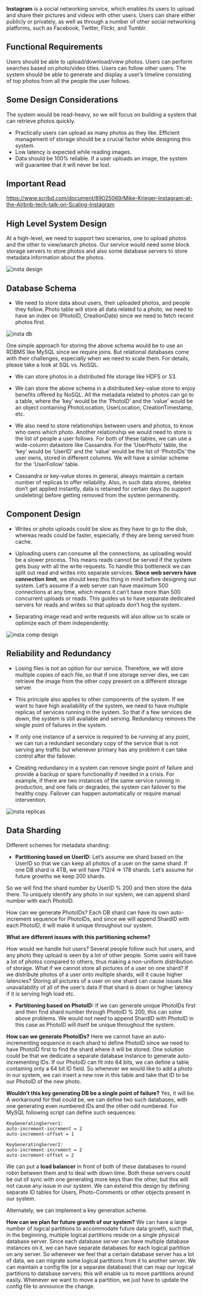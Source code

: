 **Instagram** is a social networking service, which enables its users to upload and share their pictures and videos with other users. Users can share either publicly or privately, as well as through a number of other social networking platforms, such as Facebook, Twitter, Flickr, and Tumblr.

## Functional Requirements

Users should be able to upload/download/view photos.
Users can perform searches based on photo/video titles.
Users can follow other users.
The system should be able to generate and display a user’s timeline consisting of top photos from all the people the user follows.

## Some Design Considerations
The system would be read-heavy, so we will focus on building a system that can retrieve photos quickly.

* Practically users can upload as many photos as they like. Efficient management of storage should be a crucial factor while designing this system.
* Low latency is expected while reading images.
* Data should be 100% reliable. If a user uploads an image, the system will guarantee that it will never be lost.

## Important Read
https://www.scribd.com/document/89025069/Mike-Krieger-Instagram-at-the-Airbnb-tech-talk-on-Scaling-Instagram

## High Level System Design
At a high-level, we need to support two scenarios, one to upload photos and the other to view/search photos. Our service would need some block storage servers to store photos and also some database servers to store metadata information about the photos.

![insta design](https://user-images.githubusercontent.com/6800366/37567179-38a5655a-2ae9-11e8-9fd6-5b6aa7547d93.png)

## Database Schema
* We need to store data about users, their uploaded photos, and people they follow. Photo table will store all data related to a photo, we need to have an index on (PhotoID, CreationDate) since we need to fetch recent photos first.

![insta db](https://user-images.githubusercontent.com/6800366/37567382-2ea79232-2aec-11e8-988c-48b7b35fa31e.png)

One simple approach for storing the above schema would be to use an RDBMS like MySQL since we require joins. But relational databases come with their challenges, especially when we need to scale them. For details, please take a look at SQL vs. NoSQL.

* We can store photos in a distributed file storage like HDFS or S3.

* We can store the above schema in a distributed key-value store to enjoy benefits offered by NoSQL. All the metadata related to photos can go to a table, where the ‘key’ would be the ‘PhotoID’ and the ‘value’ would be an object containing PhotoLocation, UserLocation, CreationTimestamp, etc.

* We also need to store relationships between users and photos, to know who owns which photo. Another relationship we would need to store is the list of people a user follows. For both of these tables, we can use a wide-column datastore like Cassandra. For the ‘UserPhoto’ table, the ‘key’ would be ‘UserID’ and the ‘value’ would be the list of ‘PhotoIDs’ the user owns, stored in different columns. We will have a similar scheme for the ‘UserFollow’ table.

* Cassandra or key-value stores in general, always maintain a certain number of replicas to offer reliability. Also, in such data stores, deletes don’t get applied instantly, data is retained for certain days (to support undeleting) before getting removed from the system permanently.

## Component Design
* Writes or photo uploads could be slow as they have to go to the disk, whereas reads could be faster, especially, if they are being served from cache.

* Uploading users can consume all the connections, as uploading would be a slower process. This means reads cannot be served if the system gets busy with all the write requests. To handle this bottleneck we can split out read and writes into separate services. **Since web servers have connection limit**, we should keep this thing in mind before designing our system. Let’s assume if a web server can have maximum 500 connections at any time, which means it can’t have more than 500 concurrent uploads or reads. This guides us to have separate dedicated servers for reads and writes so that uploads don’t hog the system.

* Separating image read and write requests will also allow us to scale or optimize each of them independently.

![insta comp design](https://user-images.githubusercontent.com/6800366/37567408-a2e7e048-2aec-11e8-9247-5b589534b1b3.png)

## Reliability and Redundancy
* Losing files is not an option for our service. Therefore, we will store multiple copies of each file, so that if one storage server dies, we can retrieve the image from the other copy present on a different storage server.

* This principle also applies to other components of the system. If we want to have high availability of the system, we need to have multiple replicas of services running in the system. So that if a few services die down, the system is still available and serving. Redundancy removes the single point of failures in the system.

* If only one instance of a service is required to be running at any point, we can run a redundant secondary copy of the service that is not serving any traffic but whenever primary has any problem it can take control after the failover.

* Creating redundancy in a system can remove single point of failure and provide a backup or spare functionality if needed in a crisis. For example, if there are two instances of the same service running in production, and one fails or degrades, the system can failover to the healthy copy. Failover can happen automatically or require manual intervention.

![insta replicas](https://user-images.githubusercontent.com/6800366/37567469-788c828a-2aed-11e8-8b16-60c9a7b0ca67.png)

## Data Sharding
Different schemes for metadata sharding:

* **Partitioning based on UserID:** Let’s assume we shard based on the UserID so that we can keep all photos of a user on the same shard. If one DB shard is 4TB, we will have 712/4 => 178 shards. Let’s assume for future growths we keep 200 shards.

So we will find the shard number by UserID % 200 and then store the data there. To uniquely identify any photo in our system, we can append shard number with each PhotoID.

How can we generate PhotoIDs? Each DB shard can have its own auto-increment sequence for PhotoIDs, and since we will append ShardID with each PhotoID, it will make it unique throughout our system.

**What are different issues with this partitioning scheme?**

How would we handle hot users? Several people follow such hot users, and any photo they upload is seen by a lot of other people.
Some users will have a lot of photos compared to others, thus making a non-uniform distribution of storage.
What if we cannot store all pictures of a user on one shard? If we distribute photos of a user onto multiple shards, will it cause higher latencies?
Storing all pictures of a user on one shard can cause issues like unavailability of all of the user’s data if that shard is down or higher latency if it is serving high load etc.

* **Partitioning based on PhotoID:** If we can generate unique PhotoIDs first and then find shard number through PhotoID % 200, this can solve above problems. We would not need to append ShardID with PhotoID in this case as PhotoID will itself be unique throughout the system.

**How can we generate PhotoIDs?** Here we cannot have an auto-incrementing sequence in each shard to define PhotoID since we need to have PhotoID first to find the shard where it will be stored. One solution could be that we dedicate a separate database instance to generate auto-incrementing IDs. If our PhotoID can fit into 64 bits, we can define a table containing only a 64 bit ID field. So whenever we would like to add a photo in our system, we can insert a new row in this table and take that ID to be our PhotoID of the new photo.

**Wouldn’t this key generating DB be a single point of failure?** Yes, it will be. A workaround for that could be, we can define two such databases, with one generating even numbered IDs and the other odd numbered. For MySQL following script can define such sequences:

```
KeyGeneratingServer1:
auto-increment-increment = 2
auto-increment-offset = 1

KeyGeneratingServer2:
auto-increment-increment = 2
auto-increment-offset = 2
```
We can put a **load balancer** in front of both of these databases to round robin between them and to deal with down time. Both these servers could be out of sync with one generating more keys than the other, but this will not cause any issue in our system. We can extend this design by defining separate ID tables for Users, Photo-Comments or other objects present in our system.

Alternately, we can implement a key generation scheme.

**How can we plan for future growth of our system?** We can have a large number of logical partitions to accommodate future data growth, such that, in the beginning, multiple logical partitions reside on a single physical database server. Since each database server can have multiple database instances on it, we can have separate databases for each logical partition on any server. So whenever we feel that a certain database server has a lot of data, we can migrate some logical partitions from it to another server. We can maintain a config file (or a separate database) that can map our logical partitions to database servers; this will enable us to move partitions around easily. Whenever we want to move a partition, we just have to update the config file to announce the change.

